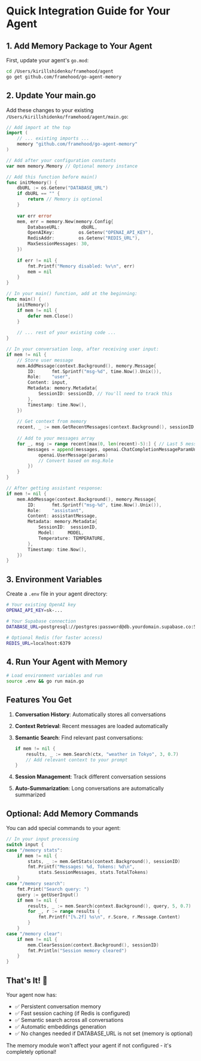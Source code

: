 # Quick Integration Guide for Your Agent

## 1. Add Memory Package to Your Agent

First, update your agent's `go.mod`:

```bash
cd /Users/kirillshidenko/framehood/agent
go get github.com/framehood/go-agent-memory
```

## 2. Update Your main.go

Add these changes to your existing `/Users/kirillshidenko/framehood/agent/main.go`:

```go
// Add import at the top
import (
    // ... existing imports ...
    memory "github.com/framehood/go-agent-memory"
)

// Add after your configuration constants
var mem memory.Memory // Optional memory instance

// Add this function before main()
func initMemory() {
    dbURL := os.Getenv("DATABASE_URL")
    if dbURL == "" {
        return // Memory is optional
    }
    
    var err error
    mem, err = memory.New(memory.Config{
        DatabaseURL:        dbURL,
        OpenAIKey:         os.Getenv("OPENAI_API_KEY"),
        RedisAddr:         os.Getenv("REDIS_URL"),
        MaxSessionMessages: 30,
    })
    
    if err != nil {
        fmt.Printf("Memory disabled: %v\n", err)
        mem = nil
    }
}

// In your main() function, add at the beginning:
func main() {
    initMemory()
    if mem != nil {
        defer mem.Close()
    }
    
    // ... rest of your existing code ...
}

// In your conversation loop, after receiving user input:
if mem != nil {
    // Store user message
    mem.AddMessage(context.Background(), memory.Message{
        ID:      fmt.Sprintf("msg-%d", time.Now().Unix()),
        Role:    "user",
        Content: input,
        Metadata: memory.Metadata{
            SessionID: sessionID, // You'll need to track this
        },
        Timestamp: time.Now(),
    })
    
    // Get context from memory
    recent, _ := mem.GetRecentMessages(context.Background(), sessionID, 10)
    
    // Add to your messages array
    for _, msg := range recent[max(0, len(recent)-5):] { // Last 5 messages
        messages = append(messages, openai.ChatCompletionMessageParamUnion{
            openai.UserMessage(params)
            // Convert based on msg.Role
        })
    }
}

// After getting assistant response:
if mem != nil {
    mem.AddMessage(context.Background(), memory.Message{
        ID:      fmt.Sprintf("msg-%d", time.Now().Unix()),
        Role:    "assistant",
        Content: assistantMessage,
        Metadata: memory.Metadata{
            SessionID:  sessionID,
            Model:     MODEL,
            Temperature: TEMPERATURE,
        },
        Timestamp: time.Now(),
    })
}
```

## 3. Environment Variables

Create a `.env` file in your agent directory:

```bash
# Your existing OpenAI key
OPENAI_API_KEY=sk-...

# Your Supabase connection
DATABASE_URL=postgresql://postgres:password@db.yourdomain.supabase.co:5432/postgres

# Optional Redis (for faster access)
REDIS_URL=localhost:6379
```

## 4. Run Your Agent with Memory

```bash
# Load environment variables and run
source .env && go run main.go
```

## Features You Get

1. **Conversation History**: Automatically stores all conversations
2. **Context Retrieval**: Recent messages are loaded automatically
3. **Semantic Search**: Find relevant past conversations:
   ```go
   if mem != nil {
       results, _ := mem.Search(ctx, "weather in Tokyo", 3, 0.7)
       // Add relevant context to your prompt
   }
   ```

4. **Session Management**: Track different conversation sessions
5. **Auto-Summarization**: Long conversations are automatically summarized

## Optional: Add Memory Commands

You can add special commands to your agent:

```go
// In your input processing
switch input {
case "/memory stats":
    if mem != nil {
        stats, _ := mem.GetStats(context.Background(), sessionID)
        fmt.Printf("Messages: %d, Tokens: %d\n", 
            stats.SessionMessages, stats.TotalTokens)
    }
case "/memory search":
    fmt.Print("Search query: ")
    query := getUserInput()
    if mem != nil {
        results, _ := mem.Search(context.Background(), query, 5, 0.7)
        for _, r := range results {
            fmt.Printf("[%.2f] %s\n", r.Score, r.Message.Content)
        }
    }
case "/memory clear":
    if mem != nil {
        mem.ClearSession(context.Background(), sessionID)
        fmt.Println("Session memory cleared")
    }
}
```

## That's It! 🎉

Your agent now has:
- ✅ Persistent conversation memory
- ✅ Fast session caching (if Redis is configured)
- ✅ Semantic search across all conversations
- ✅ Automatic embeddings generation
- ✅ No changes needed if DATABASE_URL is not set (memory is optional)

The memory module won't affect your agent if not configured - it's completely optional!
